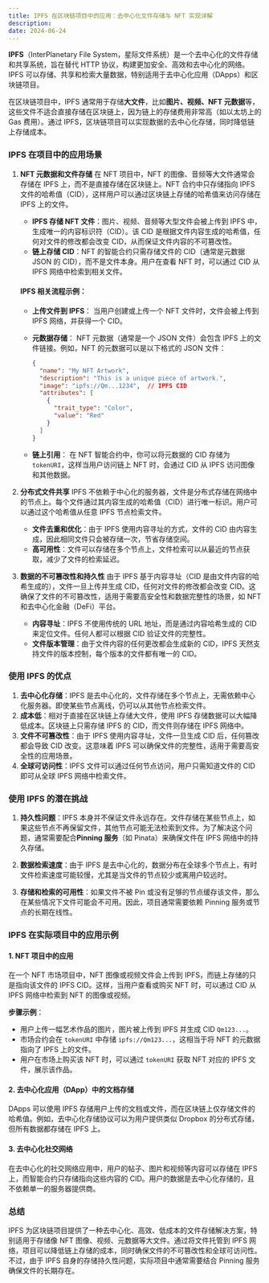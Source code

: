 ```yaml
---
title: IPFS 在区块链项目中的应用：去中心化文件存储与 NFT 实现详解
description: 
date: 2024-06-24
---
```


**IPFS**（InterPlanetary File System，星际文件系统）是一个去中心化的文件存储和共享系统，旨在替代 HTTP 协议，构建更加安全、高效和去中心化的网络。IPFS 可以存储、共享和检索大量数据，特别适用于去中心化应用（DApps）和区块链项目。

在区块链项目中，IPFS 通常用于存储**大文件**，比如**图片、视频、NFT 元数据**等，这些文件不适合直接存储在区块链上，因为链上的存储费用非常高（如以太坊上的 Gas 费用）。通过 IPFS，区块链项目可以实现数据的去中心化存储，同时降低链上存储成本。

### IPFS 在项目中的应用场景

1. **NFT 元数据和文件存储**
   在 NFT 项目中，NFT 的图像、音频等大文件通常会存储在 IPFS 上，而不是直接存储在区块链上。NFT 合约中只存储指向 IPFS 文件的哈希值（CID），这样用户可以通过区块链上存储的哈希值来访问存储在 IPFS 上的文件。

   - **IPFS 存储 NFT 文件**：图片、视频、音频等大型文件会被上传到 IPFS 中，生成唯一的内容标识符（CID）。该 CID 是根据文件内容生成的哈希值，任何对文件的修改都会改变 CID，从而保证文件内容的不可篡改性。
   - **链上存储 CID**：NFT 的智能合约只需存储文件的 CID（通常是元数据 JSON 的 CID），而不是文件本身。用户在查看 NFT 时，可以通过 CID 从 IPFS 网络中检索到相关文件。

   #### IPFS 相关流程示例：
   - **上传文件到 IPFS**：
     当用户创建或上传一个 NFT 文件时，文件会被上传到 IPFS 网络，并获得一个 CID。
   - **元数据存储**：
     NFT 元数据（通常是一个 JSON 文件）会包含 IPFS 上的文件链接。例如，NFT 的元数据可以是以下格式的 JSON 文件：

     ```json
     {
       "name": "My NFT Artwork",
       "description": "This is a unique piece of artwork.",
       "image": "ipfs://Qm...1234",  // IPFS CID
       "attributes": [
         {
           "trait_type": "Color",
           "value": "Red"
         }
       ]
     }
     ```

   - **链上引用**：
     在 NFT 智能合约中，你可以将元数据的 CID 存储为 `tokenURI`，这样当用户访问链上 NFT 时，会通过 CID 从 IPFS 访问图像和其他数据。

2. **分布式文件共享**
   IPFS 不依赖于中心化的服务器，文件是分布式存储在网络中的节点上。每个文件通过其内容生成的哈希值（CID）进行唯一标识。用户可以通过这个哈希值从任意 IPFS 节点检索文件。

   - **文件去重和优化**：由于 IPFS 使用内容寻址的方式，文件的 CID 由内容生成，因此相同文件只会被存储一次，节省存储空间。
   - **高可用性**：文件可以存储在多个节点上，文件检索可以从最近的节点获取，减少了文件的检索延迟。

3. **数据的不可篡改性和持久性**
   由于 IPFS 基于内容寻址（CID 是由文件内容的哈希生成的），文件一旦上传并生成 CID，任何对文件的修改都会改变 CID。这确保了文件的不可篡改性，适用于需要高安全性和数据完整性的场景，如 NFT 和去中心化金融（DeFi）平台。

   - **内容寻址**：IPFS 不使用传统的 URL 地址，而是通过内容哈希生成的 CID 来定位文件。任何人都可以根据 CID 验证文件的完整性。
   - **文件版本管理**：由于文件内容的任何更改都会生成新的 CID，IPFS 天然支持文件的版本控制，每个版本的文件都有唯一的 CID。

### 使用 IPFS 的优点

1. **去中心化存储**：IPFS 是去中心化的，文件存储在多个节点上，无需依赖中心化服务器。即使某些节点离线，仍可以从其他节点检索文件。
2. **成本低**：相对于直接在区块链上存储大文件，使用 IPFS 存储数据可以大幅降低成本。区块链上只需存储 IPFS 的 CID，而文件则存储在 IPFS 网络中。
3. **文件不可篡改性**：由于 IPFS 使用内容寻址，文件一旦生成 CID 后，任何篡改都会导致 CID 改变。这意味着 IPFS 可以确保文件的完整性，适用于需要高安全性的应用场景。
4. **全球可访问性**：IPFS 文件可以通过任何节点访问，用户只需知道文件的 CID 即可从全球 IPFS 网络中检索文件。

### 使用 IPFS 的潜在挑战

1. **持久性问题**：IPFS 本身并不保证文件永远存在。文件存储在某些节点上，如果这些节点不再保留文件，其他节点可能无法检索到文件。为了解决这个问题，通常需要配合**Pinning 服务**（如 Pinata）来确保文件在 IPFS 网络中的持久存储。
   
2. **数据检索速度**：由于 IPFS 是去中心化的，数据分布在全球多个节点上，有时文件检索速度可能较慢，尤其是当文件的节点较少或离用户较远时。

3. **存储和检索的可用性**：如果文件不被 Pin 或没有足够的节点缓存该文件，那么在某些情况下文件可能会不可用。因此，项目通常需要依赖 Pinning 服务或节点的长期在线性。

### IPFS 在实际项目中的应用示例

#### 1. **NFT 项目中的应用**
在一个 NFT 市场项目中，NFT 图像或视频文件会上传到 IPFS，而链上存储的只是指向该文件的 IPFS CID。这样，当用户查看或购买 NFT 时，可以通过 CID 从 IPFS 网络中检索到 NFT 的图像或视频。

**步骤示例**：
- 用户上传一幅艺术作品的图片，图片被上传到 IPFS 并生成 CID `Qm123...`。
- 市场合约会在 `tokenURI` 中存储 `ipfs://Qm123...`，这相当于将 NFT 的元数据指向了 IPFS 上的文件。
- 用户在市场上购买该 NFT 时，可以通过 `tokenURI` 获取 NFT 对应的 IPFS 文件，展示该作品。

#### 2. **去中心化应用（DApp）中的文档存储**
DApps 可以使用 IPFS 存储用户上传的文档或文件，而在区块链上仅存储文件的哈希值。例如，去中心化存储协议可以为用户提供类似 Dropbox 的分布式存储，但所有数据都存储在 IPFS 上。

#### 3. **去中心化社交网络**
在去中心化的社交网络应用中，用户的帖子、图片和视频等内容可以存储在 IPFS 上，而智能合约只存储指向这些内容的 CID。用户的数据是去中心化存储的，且不依赖单一的服务器提供商。

### 总结

IPFS 为区块链项目提供了一种去中心化、高效、低成本的文件存储解决方案，特别适用于存储像 NFT 图像、视频、元数据等大文件。通过将文件托管到 IPFS 网络，项目可以降低链上存储的成本，同时确保文件的不可篡改性和全球可访问性。不过，由于 IPFS 自身的存储持久性问题，实际项目中通常需要结合 Pinning 服务确保文件的长期存在。